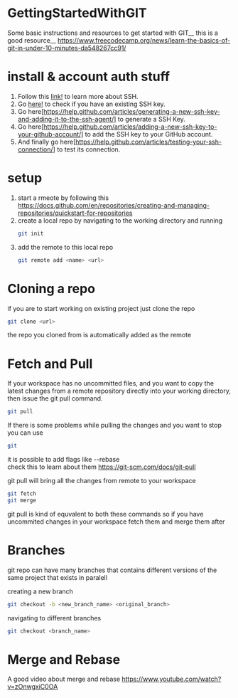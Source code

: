 # GettingStartedWithGIT
Some basic instructions and resources to get started with GIT__
this is a good resource__ 
https://www.freecodecamp.org/news/learn-the-basics-of-git-in-under-10-minutes-da548267cc91/

# install & account auth stuff
1. Follow this [link!](https://help.github.com/articles/about-ssh/) to learn more about SSH.
2. Go [here!](https://help.github.com/articles/checking-for-existing-ssh-keys/) to check if you have an existing SSH key.
4. Go here[https://help.github.com/articles/generating-a-new-ssh-key-and-adding-it-to-the-ssh-agent/] to generate a SSH Key.
5. Go here[https://help.github.com/articles/adding-a-new-ssh-key-to-your-github-account/] to add the SSH key to your GitHub account.
6. And finally go here[https://help.github.com/articles/testing-your-ssh-connection/] to test its connection.


# setup
1. start a rmeote by following this https://docs.github.com/en/repositories/creating-and-managing-repositories/quickstart-for-repositories
2. create a local repo by navigating to the working directory and running
   ```bash
   git init
   ```
3. add the remote to this local repo
   ```bash
   git remote add <name> <url>
   ```
# Cloning a repo
if you are to start working on existing project just clone the repo
```bash
git clone <url>
```
the repo you cloned from is automatically added as the remote 
# Fetch and Pull
If your workspace has no uncommitted files, and you want to copy the latest changes from a remote repository directly into your working directory, then issue the git pull command.
```bash
git pull
```
If there is some problems while pulling the changes and you want to stop you can use 
```bash
git 
```

it is possible to add flags like --rebase  
check this to learn about them 
https://git-scm.com/docs/git-pull


git pull will bring all the changes from remote to your workspace
```bash
git fetch
git merge
```
git pull is kind of equvalent to both these commands so if you have uncommited changes in your workspace fetch them and merge them after

# Branches
git repo can have many branches that contains different versions of the same project that exists in paralell

creating a new branch
```bash
git checkout -b <new_branch_name> <original_branch> 
```
navigating to different branches
```bash
git checkout <branch_name>
```

# Merge and Rebase
A good video about merge and rebase
https://www.youtube.com/watch?v=zOnwgxiC0OA



